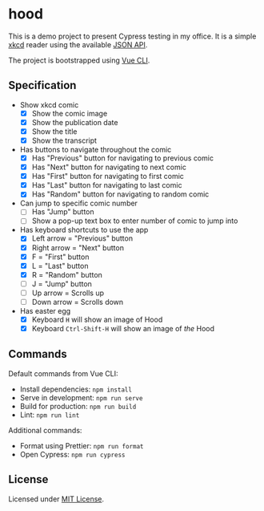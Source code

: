 # hood

This is a demo project to present Cypress testing in my office. It is a simple
[xkcd] reader using the available [JSON API][xkcd-json].

The project is bootstrapped using [Vue CLI](https://cli.vuejs.org/).

## Specification

- Show xkcd comic
  - [x] Show the comic image
  - [x] Show the publication date
  - [x] Show the title
  - [x] Show the transcript
- Has buttons to navigate throughout the comic
  - [x] Has "Previous" button for navigating to previous comic
  - [x] Has "Next" button for navigating to next comic
  - [x] Has "First" button for navigating to first comic
  - [x] Has "Last" button for navigating to last comic
  - [x] Has "Random" button for navigating to random comic
- Can jump to specific comic number
  - [ ] Has "Jump" button
  - [ ] Show a pop-up text box to enter number of comic to jump into
- Has keyboard shortcuts to use the app
  - [x] Left arrow = "Previous" button
  - [x] Right arrow = "Next" button
  - [x] F = "First" button
  - [x] L = "Last" button
  - [x] R = "Random" button
  - [ ] J = "Jump" button
  - [ ] Up arrow = Scrolls up
  - [ ] Down arrow = Scrolls down
- Has easter egg
  - [x] Keyboard `H` will show an image of Hood
  - [x] Keyboard `Ctrl-Shift-H` will show an image of _the_ Hood

## Commands

Default commands from Vue CLI:

- Install dependencies: `npm install`
- Serve in development: `npm run serve`
- Build for production: `npm run build`
- Lint: `npm run lint`

Additional commands:

- Format using Prettier: `npm run format`
- Open Cypress: `npm run cypress`

## License

Licensed under [MIT License][lic].

[lic]: https://github.com/tkesgar/hood/blob/master/LICENSE
[xkcd-json]: https://xkcd.com/json.html
[xkcd]: https://xkcd.com/
